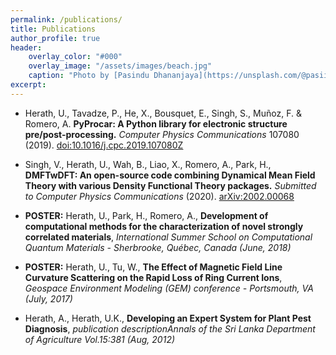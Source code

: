 ```yaml
---
permalink: /publications/
title: Publications
author_profile: true
header:
    overlay_color: "#000"
    overlay_image: "/assets/images/beach.jpg"
    caption: "Photo by [Pasindu Dhananjaya](https://unsplash.com/@pasiiijay) on [Unsplash](https://unsplash.com)"
excerpt:
---
```


- Herath, U., Tavadze, P., He, X., Bousquet, E., Singh, S., Muñoz, F. & Romero, A. **PyProcar: A Python library for electronic structure pre/post-processing.** *Computer Physics Communications* 107080 (2019).
[doi:10.1016/j.cpc.2019.107080Z](https://www.sciencedirect.com/science/article/pii/S0010465519303935)
  
- Singh, V., Herath, U., Wah, B., Liao, X., Romero, A., Park, H., **DMFTwDFT: An open-source code combining Dynamical Mean Field Theory with various Density Functional Theory packages.** *Submitted to Computer Physics Communications* (2020).
[arXiv:2002.00068](https://arxiv.org/abs/2002.00068)

- **POSTER:**  Herath, U., Park, H., Romero, A., **Development of computational methods for the characterization of novel strongly correlated materials**, *International Summer School on Computational Quantum Materials - Sherbrooke, Québec, Canada (June, 2018)*

- **POSTER:** Herath, U., Tu, W., **The Effect of Magnetic Field Line Curvature Scattering on the Rapid Loss of Ring Current Ions**, *Geospace Environment Modeling (GEM) conference - Portsmouth, VA (July, 2017)*

- Herath, A., Herath, U.K., **Developing an Expert System for Plant Pest Diagnosis**, *publication descriptionAnnals of the Sri Lanka Department of Agriculture Vol.15:381 (Aug, 2012)*